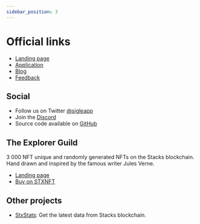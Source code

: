 ```yaml
---
sidebar_position: 3
---
```


# Official links

- [Landing page](https://www.sigle.io/)
- [Application](https://app.sigle.io/)
- [Blog](https://app.sigle.io/sigleapp.id.blockstack/)
- [Feedback](https://sigle.canny.io/feature-requests/)

## Social

- Follow us on Twitter [@sigleapp](https://twitter.com/sigleapp)
- Join the [Discord](https://discord.gg/td7WmgK22k)
- Source code available on [GitHub](https://github.com/sigle)

## The Explorer Guild

3 000 NFT unique and randomly generated NFTs on the Stacks blockchain. Hand drawn and inspired by the famous writer Jules Verne.

- [Landing page](https://www.explorerguild.io/)
- [Buy on STXNFT](https://stxnft.com/collections/SP2X0TZ59D5SZ8ACQ6YMCHHNR2ZN51Z32E2CJ173.the-explorer-guild/)

## Other projects

- [StxStats](https://www.stxstats.co/): Get the latest data from Stacks blockchain.
